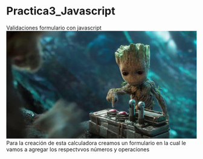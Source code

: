 # Practica3_Javascript
Validaciones formulario con javascript
<img src="Galeria/Images/1.jpg"/>
Para la creación de esta calculadora creamos un formulario en la cual le vamos a agregar los respectvvos números y operaciones 
